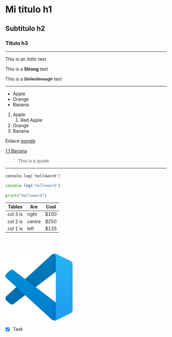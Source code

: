 <!--HEADINGS-->
# Mi titulo h1
## Subtitulo h2
### Titulo h3
---
This is an *Italic* text
<!--Esto es un salto de linea-->
This is a **Strong** text

This is a ~~Strikethrough~~ text
___
<!--UL-->
* Apple
* Orange
* Banana

1. Apple
    1. Red Apple
2. Orange
3. Banana

Enlace [google](https://www.google.com)

[1.1 Banana](youtube.com "Youtube")

> This is a quote
---

`console.log('helloword')`

```javascript
console.log('helloword')
```
```python
print("helloword")
```

| Tables    | Are   |  Cool |
|-----------|-------|-------|
|col 3 is   | right | $100  |
|col 2 is   | centre| $250  |
|col 1 is   | left  | $125  |

\
\
\
![visual studio code](vsc.png)

- [X] Task
